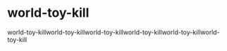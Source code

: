 # world-toy-kill
world-toy-killworld-toy-killworld-toy-killworld-toy-killworld-toy-killworld-toy-kill
